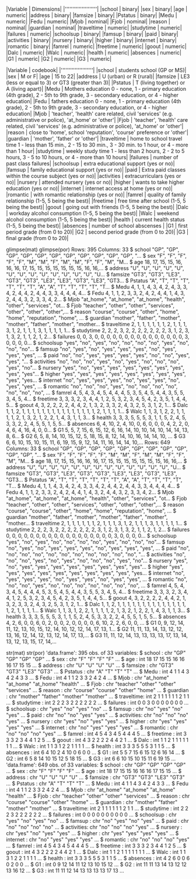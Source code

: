 |Variable | Dimensions|
|'''''''''''''''''''''|
|school | binary|
|sex | binary|
|age | numeric|
|address | binary|
|famsize | binary|
|Pstatus | binary|
|Medu | numeric|
|Fedu | numeric|
|Mjob | nominal|
|Fjob | nominal|
|reason | nominal|
|guardian | nominal|
|traveltime | numeric|
|studytime | numeric|
|failures | numeric|
|schoolsup | binary|
|famsup | binary|
|paid | binary|
|activities | binary|
|nursery | binary|
|higher | binary|
|internet | binary|
|romantic | binary|
|famrel | numeric|
|freetime | numeric|
|goout | numeric|
|Dalc | numeric|
|Walc | numeric|
|health | numeric|
|absences | numeric|
|G1 | numeric|
|G2 | numeric|
|G3 | numeric|


|Variable | codebook|
|'''''''''''''''''''''|
|school | students school (GP or MS)|
|sex | M or F|
|age | 15 to 22|
|address | U (urban) or R (rural)|
|famsize | LE3 (less or equal to 3) or GT3 (greater than 3)|
|Pstatus | T (living together) or A (living apart)|
|Medu | Mothers education  0 - none, 1 - primary education (4th grade), 2 - 5th to 9th grade, 3 - secondary education, or 4 - higher education|
|Fedu | fathers education  0 - none, 1 - primary education (4th grade), 2 - 5th to 9th grade, 3 - secondary education, or 4 - higher education|
|Mjob | 'teacher', 'health' care related, civil 'services' (e.g. administrative or police), 'at_home' or 'other'|
|Fjob | 'teacher', 'health' care related, civil 'services' (e.g. administrative or police), 'at_home' or 'other'|
|reason | close to 'home', school 'reputation', 'course' preference or 'other'|
|guardian | 'mother', 'father' or 'other'|
|traveltime | home to school travel time 1 - less than 15 min., 2 - 15 to 30 min., 3 - 30 min. to 1 hour, or 4 - more than 1 hour|
|studytime | weekly study time 1 - less than 2 hours, 2 - 2 to 5 hours, 3 - 5 to 10 hours, or 4 - more than 10 hours|
|failures | number of past class failures|
|schoolsup | extra educational support (yes or no)|
|famsup | family educational support (yes or no)|
|paid | Extra paid classes within the course subject (yes or no)|
|activities | extracurriculars (yes or no)|
|nursery | attended nursery (yes or no)|
|higher | wants to take higher education (yes or no)|
|internet | internet access at home (yes or no)|
|romantic | with romantic relationship (yes or no)|
|famrel | quality of family relationship (1-5, 5 being the best)|
|freetime | free time after school (1-5, 5 being the best)|
|goout | going out with friends (1-5, 5 being the best)|
|Dalc | workday alcohol consumption (1-5, 5 being the best)|
|Walc | weekend alcohol consumption (1-5, 5 being the best)|
|health | current health status (1-5, 5 being the best)|
|absences | number of school abscenses |
|G1 | first period grade (from 0 to 20)|
|G2 | second period grade (from 0 to 20)|
|G3 | final grade (from 0 to 20)|


glimpse(mat)
glimpse(por)
Rows: 395
Columns: 33
$ school     <chr> "GP", "GP", "GP", "GP", "GP", "GP", "GP", "GP", "GP", "GP", "GP", "...
$ sex        <chr> "F", "F", "F", "F", "F", "M", "M", "F", "M", "M", "F", "F", "M", "M...
$ age        <int> 18, 17, 15, 15, 16, 16, 16, 17, 15, 15, 15, 15, 15, 15, 15, 16, 16,...
$ address    <chr> "U", "U", "U", "U", "U", "U", "U", "U", "U", "U", "U", "U", "U", "U...
$ famsize    <chr> "GT3", "GT3", "LE3", "GT3", "GT3", "LE3", "LE3", "GT3", "LE3", "GT3...
$ Pstatus    <chr> "A", "T", "T", "T", "T", "T", "T", "A", "A", "T", "T", "T", "T", "T...
$ Medu       <int> 4, 1, 1, 4, 3, 4, 2, 4, 3, 3, 4, 2, 4, 4, 2, 4, 4, 3, 3, 4, 4, 4, 4...
$ Fedu       <int> 4, 1, 1, 2, 3, 3, 2, 4, 2, 4, 4, 1, 4, 3, 2, 4, 4, 3, 2, 3, 3, 4, 2...
$ Mjob       <chr> "at_home", "at_home", "at_home", "health", "other", "services", "ot...
$ Fjob       <chr> "teacher", "other", "other", "services", "other", "other", "other",...
$ reason     <chr> "course", "course", "other", "home", "home", "reputation", "home", ...
$ guardian   <chr> "mother", "father", "mother", "mother", "father", "mother", "mother...
$ traveltime <int> 2, 1, 1, 1, 1, 1, 1, 2, 1, 1, 1, 3, 1, 2, 1, 1, 1, 3, 1, 1, 1, 1, 1...
$ studytime  <int> 2, 2, 2, 3, 2, 2, 2, 2, 2, 2, 2, 3, 1, 2, 3, 1, 3, 2, 1, 1, 2, 1, 2...
$ failures   <int> 0, 0, 3, 0, 0, 0, 0, 0, 0, 0, 0, 0, 0, 0, 0, 0, 0, 0, 3, 0, 0, 0, 0...
$ schoolsup  <chr> "yes", "no", "yes", "no", "no", "no", "no", "yes", "no", "no", "no"...
$ famsup     <chr> "no", "yes", "no", "yes", "yes", "yes", "no", "yes", "yes", "yes", ...
$ paid       <chr> "no", "no", "yes", "yes", "yes", "yes", "no", "no", "yes", "yes", "...
$ activities <chr> "no", "no", "no", "yes", "no", "yes", "no", "no", "no", "yes", "no"...
$ nursery    <chr> "yes", "no", "yes", "yes", "yes", "yes", "yes", "yes", "yes", "yes"...
$ higher     <chr> "yes", "yes", "yes", "yes", "yes", "yes", "yes", "yes", "yes", "yes...
$ internet   <chr> "no", "yes", "yes", "yes", "no", "yes", "yes", "no", "yes", "yes", ...
$ romantic   <chr> "no", "no", "no", "yes", "no", "no", "no", "no", "no", "no", "no", ...
$ famrel     <int> 4, 5, 4, 3, 4, 5, 4, 4, 4, 5, 3, 5, 4, 5, 4, 4, 3, 5, 5, 3, 4, 5, 4...
$ freetime   <int> 3, 3, 3, 2, 3, 4, 4, 1, 2, 5, 3, 2, 3, 4, 5, 4, 2, 3, 5, 1, 4, 4, 5...
$ goout      <int> 4, 3, 2, 2, 2, 2, 4, 4, 2, 1, 3, 2, 3, 3, 2, 4, 3, 2, 5, 3, 1, 2, 1...
$ Dalc       <int> 1, 1, 2, 1, 1, 1, 1, 1, 1, 1, 1, 1, 1, 1, 1, 1, 1, 1, 2, 1, 1, 1, 1...
$ Walc       <int> 1, 1, 3, 1, 2, 2, 1, 1, 1, 1, 2, 1, 3, 2, 1, 2, 2, 1, 4, 3, 1, 1, 3...
$ health     <int> 3, 3, 3, 5, 5, 5, 3, 1, 1, 5, 2, 4, 5, 3, 3, 2, 2, 4, 5, 5, 1, 5, 5...
$ absences   <int> 6, 4, 10, 2, 4, 10, 0, 6, 0, 0, 0, 4, 2, 2, 0, 4, 6, 4, 16, 4, 0, 0...
$ G1         <int> 5, 5, 7, 15, 6, 15, 12, 6, 16, 14, 10, 10, 14, 10, 14, 14, 13, 8, 6...
$ G2         <int> 6, 5, 8, 14, 10, 15, 12, 5, 18, 15, 8, 12, 14, 10, 16, 14, 14, 10, ...
$ G3         <int> 6, 6, 10, 15, 10, 15, 11, 6, 19, 15, 9, 12, 14, 11, 16, 14, 14, 10,...
Rows: 649
Columns: 33
$ school     <chr> "GP", "GP", "GP", "GP", "GP", "GP", "GP", "GP", "GP", "GP", "GP", "...
$ sex        <chr> "F", "F", "F", "F", "F", "M", "M", "F", "M", "M", "F", "F", "M", "M...
$ age        <int> 18, 17, 15, 15, 16, 16, 16, 17, 15, 15, 15, 15, 15, 15, 15, 16, 16,...
$ address    <chr> "U", "U", "U", "U", "U", "U", "U", "U", "U", "U", "U", "U", "U", "U...
$ famsize    <chr> "GT3", "GT3", "LE3", "GT3", "GT3", "LE3", "LE3", "GT3", "LE3", "GT3...
$ Pstatus    <chr> "A", "T", "T", "T", "T", "T", "T", "A", "A", "T", "T", "T", "T", "T...
$ Medu       <int> 4, 1, 1, 4, 3, 4, 2, 4, 3, 3, 4, 2, 4, 4, 2, 4, 4, 3, 3, 4, 4, 4, 4...
$ Fedu       <int> 4, 1, 1, 2, 3, 3, 2, 4, 2, 4, 4, 1, 4, 3, 2, 4, 4, 3, 2, 3, 3, 4, 2...
$ Mjob       <chr> "at_home", "at_home", "at_home", "health", "other", "services", "ot...
$ Fjob       <chr> "teacher", "other", "other", "services", "other", "other", "other",...
$ reason     <chr> "course", "course", "other", "home", "home", "reputation", "home", ...
$ guardian   <chr> "mother", "father", "mother", "mother", "father", "mother", "mother...
$ traveltime <int> 2, 1, 1, 1, 1, 1, 1, 2, 1, 1, 1, 3, 1, 2, 1, 1, 1, 3, 1, 1, 1, 1, 1...
$ studytime  <int> 2, 2, 2, 3, 2, 2, 2, 2, 2, 2, 2, 3, 1, 2, 3, 1, 3, 2, 1, 1, 2, 1, 2...
$ failures   <int> 0, 0, 0, 0, 0, 0, 0, 0, 0, 0, 0, 0, 0, 0, 0, 0, 0, 0, 3, 0, 0, 0, 0...
$ schoolsup  <chr> "yes", "no", "yes", "no", "no", "no", "no", "yes", "no", "no", "no"...
$ famsup     <chr> "no", "yes", "no", "yes", "yes", "yes", "no", "yes", "yes", "yes", ...
$ paid       <chr> "no", "no", "no", "no", "no", "no", "no", "no", "no", "no", "no", "...
$ activities <chr> "no", "no", "no", "yes", "no", "yes", "no", "no", "no", "yes", "no"...
$ nursery    <chr> "yes", "no", "yes", "yes", "yes", "yes", "yes", "yes", "yes", "yes"...
$ higher     <chr> "yes", "yes", "yes", "yes", "yes", "yes", "yes", "yes", "yes", "yes...
$ internet   <chr> "no", "yes", "yes", "yes", "no", "yes", "yes", "no", "yes", "yes", ...
$ romantic   <chr> "no", "no", "no", "yes", "no", "no", "no", "no", "no", "no", "no", ...
$ famrel     <int> 4, 5, 4, 3, 4, 5, 4, 4, 4, 5, 3, 5, 4, 5, 4, 4, 3, 5, 5, 3, 4, 5, 4...
$ freetime   <int> 3, 3, 3, 2, 3, 4, 4, 1, 2, 5, 3, 2, 3, 4, 5, 4, 2, 3, 5, 1, 4, 4, 5...
$ goout      <int> 4, 3, 2, 2, 2, 2, 4, 4, 2, 1, 3, 2, 3, 3, 2, 4, 3, 2, 5, 3, 1, 2, 1...
$ Dalc       <int> 1, 1, 2, 1, 1, 1, 1, 1, 1, 1, 1, 1, 1, 1, 1, 1, 1, 1, 2, 1, 1, 1, 1...
$ Walc       <int> 1, 1, 3, 1, 2, 2, 1, 1, 1, 1, 2, 1, 3, 2, 1, 2, 2, 1, 4, 3, 1, 1, 3...
$ health     <int> 3, 3, 3, 5, 5, 5, 3, 1, 1, 5, 2, 4, 5, 3, 3, 2, 2, 4, 5, 5, 1, 5, 5...
$ absences   <int> 4, 2, 6, 0, 0, 6, 0, 2, 0, 0, 2, 0, 0, 0, 0, 6, 10, 2, 2, 6, 0, 0, ...
$ G1         <int> 0, 9, 12, 14, 11, 12, 13, 10, 15, 12, 14, 10, 12, 12, 14, 17, 13, 1...
$ G2         <int> 11, 11, 13, 14, 13, 12, 12, 13, 16, 12, 14, 12, 13, 12, 14, 17, 13,...
$ G3         <int> 11, 11, 12, 14, 13, 13, 13, 13, 17, 13, 14, 13, 12, 13, 15, 17, 14,...

str(mat)
str(por)
'data.frame':	395 obs. of  33 variables:
 $ school    : chr  "GP" "GP" "GP" "GP" ...
 $ sex       : chr  "F" "F" "F" "F" ...
 $ age       : int  18 17 15 15 16 16 16 17 15 15 ...
 $ address   : chr  "U" "U" "U" "U" ...
 $ famsize   : chr  "GT3" "GT3" "LE3" "GT3" ...
 $ Pstatus   : chr  "A" "T" "T" "T" ...
 $ Medu      : int  4 1 1 4 3 4 2 4 3 3 ...
 $ Fedu      : int  4 1 1 2 3 3 2 4 2 4 ...
 $ Mjob      : chr  "at_home" "at_home" "at_home" "health" ...
 $ Fjob      : chr  "teacher" "other" "other" "services" ...
 $ reason    : chr  "course" "course" "other" "home" ...
 $ guardian  : chr  "mother" "father" "mother" "mother" ...
 $ traveltime: int  2 1 1 1 1 1 1 2 1 1 ...
 $ studytime : int  2 2 2 3 2 2 2 2 2 2 ...
 $ failures  : int  0 0 3 0 0 0 0 0 0 0 ...
 $ schoolsup : chr  "yes" "no" "yes" "no" ...
 $ famsup    : chr  "no" "yes" "no" "yes" ...
 $ paid      : chr  "no" "no" "yes" "yes" ...
 $ activities: chr  "no" "no" "no" "yes" ...
 $ nursery   : chr  "yes" "no" "yes" "yes" ...
 $ higher    : chr  "yes" "yes" "yes" "yes" ...
 $ internet  : chr  "no" "yes" "yes" "yes" ...
 $ romantic  : chr  "no" "no" "no" "yes" ...
 $ famrel    : int  4 5 4 3 4 5 4 4 4 5 ...
 $ freetime  : int  3 3 3 2 3 4 4 1 2 5 ...
 $ goout     : int  4 3 2 2 2 2 4 4 2 1 ...
 $ Dalc      : int  1 1 2 1 1 1 1 1 1 1 ...
 $ Walc      : int  1 1 3 1 2 2 1 1 1 1 ...
 $ health    : int  3 3 3 5 5 5 3 1 1 5 ...
 $ absences  : int  6 4 10 2 4 10 0 6 0 0 ...
 $ G1        : int  5 5 7 15 6 15 12 6 16 14 ...
 $ G2        : int  6 5 8 14 10 15 12 5 18 15 ...
 $ G3        : int  6 6 10 15 10 15 11 6 19 15 ...
'data.frame':	649 obs. of  33 variables:
 $ school    : chr  "GP" "GP" "GP" "GP" ...
 $ sex       : chr  "F" "F" "F" "F" ...
 $ age       : int  18 17 15 15 16 16 16 17 15 15 ...
 $ address   : chr  "U" "U" "U" "U" ...
 $ famsize   : chr  "GT3" "GT3" "LE3" "GT3" ...
 $ Pstatus   : chr  "A" "T" "T" "T" ...
 $ Medu      : int  4 1 1 4 3 4 2 4 3 3 ...
 $ Fedu      : int  4 1 1 2 3 3 2 4 2 4 ...
 $ Mjob      : chr  "at_home" "at_home" "at_home" "health" ...
 $ Fjob      : chr  "teacher" "other" "other" "services" ...
 $ reason    : chr  "course" "course" "other" "home" ...
 $ guardian  : chr  "mother" "father" "mother" "mother" ...
 $ traveltime: int  2 1 1 1 1 1 1 2 1 1 ...
 $ studytime : int  2 2 2 3 2 2 2 2 2 2 ...
 $ failures  : int  0 0 0 0 0 0 0 0 0 0 ...
 $ schoolsup : chr  "yes" "no" "yes" "no" ...
 $ famsup    : chr  "no" "yes" "no" "yes" ...
 $ paid      : chr  "no" "no" "no" "no" ...
 $ activities: chr  "no" "no" "no" "yes" ...
 $ nursery   : chr  "yes" "no" "yes" "yes" ...
 $ higher    : chr  "yes" "yes" "yes" "yes" ...
 $ internet  : chr  "no" "yes" "yes" "yes" ...
 $ romantic  : chr  "no" "no" "no" "yes" ...
 $ famrel    : int  4 5 4 3 4 5 4 4 4 5 ...
 $ freetime  : int  3 3 3 2 3 4 4 1 2 5 ...
 $ goout     : int  4 3 2 2 2 2 4 4 2 1 ...
 $ Dalc      : int  1 1 2 1 1 1 1 1 1 1 ...
 $ Walc      : int  1 1 3 1 2 2 1 1 1 1 ...
 $ health    : int  3 3 3 5 5 5 3 1 1 5 ...
 $ absences  : int  4 2 6 0 0 6 0 2 0 0 ...
 $ G1        : int  0 9 12 14 11 12 13 10 15 12 ...
 $ G2        : int  11 11 13 14 13 12 12 13 16 12 ...
 $ G3        : int  11 11 12 14 13 13 13 13 17 13 ...
